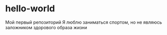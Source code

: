 # hello-world
Мой первый репозиторий
Я люблю заниматься спортом,
но не являюсь заложником здорового образа жизни
